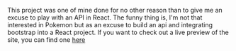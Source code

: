 This project was one of mine done for no other reason than to give me an excuse to play with an API in React. The funny thing is, 
I'm not that interested in Pokemon but as an excuse to build an api and integrating bootstrap into a React project. If you want to check out a live preview of the site, you can find one [here](https://ShaunPour.github.io/Pokedex-React-App)
